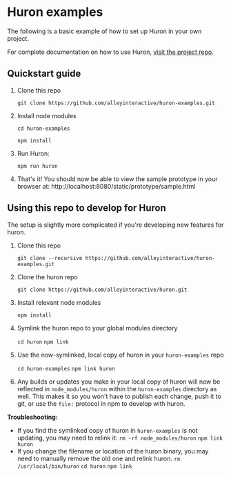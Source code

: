 # Huron examples

The following is a basic example of how to set up Huron in your own project.

For complete documentation on how to use Huron, [visit the project repo](https://github.com/alleyinteractive/huron).

## Quickstart guide

1. Clone this repo

    `git clone https://github.com/alleyinteractive/huron-examples.git`

2. Install node modules

    `cd huron-examples`
    
    `npm install`

3. Run Huron:

    `npm run huron`

4. That's it! You should now be able to view the sample prototype in your browser at: http://localhost:8080/static/prototype/sample.html

## Using this repo to develop for Huron

The setup is slightly more complicated if you're developing new features for huron.

1. Clone this repo

    `git clone --recursive https://github.com/alleyinteractive/huron-examples.git`

2. Clone the huron repo 

    `git clone https://github.com/alleyinteractive/huron.git`

3. Install relevant node modules

    `npm install`

4. Symlink the huron repo to your global modules directory

    `cd huron`
    `npm link`

5. Use the now-symlinked, local copy of huron in your `huron-examples` repo

    `cd huron-examples`
    `npm link huron`

6. Any builds or updates you make in your local copy of huron will now be reflected in `node_modules/huron` within the `huron-examples` directory as well. This makes it so you won't have to publish each change, push it to git, or use the `file:` protocol in npm to develop with huron.

**Troubleshooting:**
* If you find the symlinked copy of huron in `huron-examples` is not updating, you may need to relink it:
    `rm -rf node_modules/huron`
    `npm link huron`
* If you change the filename or location of the huron binary, you may need to manually remove the old one and relink huron.
    `rm /usr/local/bin/huron`
    `cd huron`
    `npm link`
